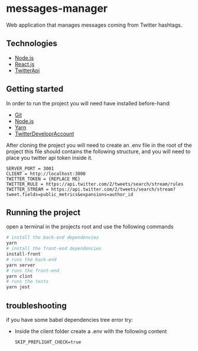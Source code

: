 # messages-manager

Web application that manages messages coming from Twitter hashtags.

## Technologies

- [Node.js](https://nodejs.org/en/)
- [React.js](https://www.react.org/)
- [TwitterApi](https://developer.twitter.com/)

## Getting started

In order to run the project you will need have installed before-hand:

- [Git](https://git-scm.com)
- [Node.js](https://nodejs.org/en/)
- [Yarn](https://classic.yarnpkg.com/en/docs/install#debian-stable)
- [TwitterDeveloprAccount](https://developer.twitter.com/)

After cloning the project you will need to create an .env file in the root of the
project this file should contains the following structure, and you will need to place
you twitter api token inside it.

```
SERVER_PORT = 3001
CLIENT = http://localhost:3000
TWITTER_TOKEN = {REPLACE ME}
TWITTER_RULE = https://api.twitter.com/2/tweets/search/stream/rules
TWITTER_STREAM = https://api.twitter.com/2/tweets/search/stream?tweet.fields=public_metrics&expansions=author_id
```

## Running the project

open a terminal in the projects root and use the following commands

```bash
# install the back-end dependencies
yarn
# install the front-end dependencies
install-front
# runs the back-end
yarn server
# runs the front-end
yarn clint
# runs the tests
yarn jest
```

## troubleshooting

if you have some babel dependencies tree error try:

- Inside the client folder create a .env with the following content

  ```
  SKIP_PREFLIGHT_CHECK=true
  ```
